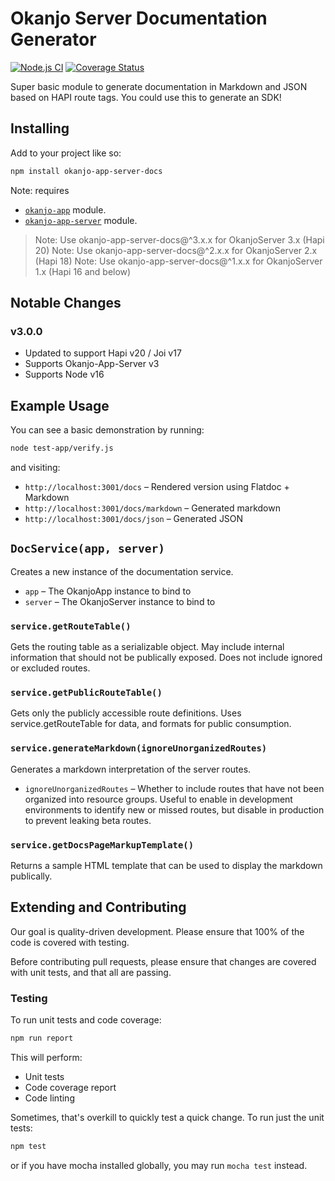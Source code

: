 # Okanjo Server Documentation Generator

[![Node.js CI](https://github.com/Okanjo/okanjo-app-server-docs/actions/workflows/node.js.yml/badge.svg)](https://github.com/Okanjo/okanjo-app-server-docs/actions/workflows/node.js.yml) [![Coverage Status](https://coveralls.io/repos/github/Okanjo/okanjo-app-server-docs/badge.svg?branch=master)](https://coveralls.io/github/Okanjo/okanjo-app-server-docs?branch=master)

Super basic module to generate documentation in Markdown and JSON based on HAPI route tags. You could use this to generate an SDK!

## Installing

Add to your project like so: 

```sh
npm install okanjo-app-server-docs
```

Note: requires 
* [`okanjo-app`](https://github.com/okanjo/okanjo-app) module.
* [`okanjo-app-server`](https://github.com/okanjo/okanjo-app-server) module.

> Note: Use okanjo-app-server-docs@^3.x.x for OkanjoServer 3.x (Hapi 20)
> Note: Use okanjo-app-server-docs@^2.x.x for OkanjoServer 2.x (Hapi 18)
> Note: Use okanjo-app-server-docs@^1.x.x for OkanjoServer 1.x (Hapi 16 and below)

## Notable Changes

### v3.0.0
- Updated to support Hapi v20 / Joi v17
- Supports Okanjo-App-Server v3
- Supports Node v16


## Example Usage

You can see a basic demonstration by running:

```bash
node test-app/verify.js
```

and visiting:
* `http://localhost:3001/docs` – Rendered version using Flatdoc + Markdown
* `http://localhost:3001/docs/markdown` – Generated markdown
* `http://localhost:3001/docs/json` – Generated JSON

## `DocService(app, server)`
Creates a new instance of the documentation service.
* `app` – The OkanjoApp instance to bind to
* `server` – The OkanjoServer instance to bind to

### `service.getRouteTable()`
Gets the routing table as a serializable object. May include internal information that should not be publically exposed. Does not include ignored or excluded routes.

### `service.getPublicRouteTable()`
Gets only the publicly accessible route definitions. Uses service.getRouteTable for data, and formats for public consumption.

### `service.generateMarkdown(ignoreUnorganizedRoutes)`
Generates a markdown interpretation of the server routes.
* `ignoreUnorganizedRoutes` – Whether to include routes that have not been organized into resource groups. Useful to enable in development environments to identify new or missed routes, but disable in production to prevent leaking beta routes.

### `service.getDocsPageMarkupTemplate()`
Returns a sample HTML template that can be used to display the markdown publically.

## Extending and Contributing 

Our goal is quality-driven development. Please ensure that 100% of the code is covered with testing.

Before contributing pull requests, please ensure that changes are covered with unit tests, and that all are passing. 

### Testing

To run unit tests and code coverage:
```sh
npm run report
```

This will perform:
* Unit tests
* Code coverage report
* Code linting

Sometimes, that's overkill to quickly test a quick change. To run just the unit tests:
 
```sh
npm test
```

or if you have mocha installed globally, you may run `mocha test` instead.
